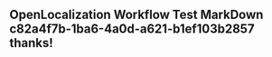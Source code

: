 <properties
ms.topic="hero-topic"
ms.test1="hero-topic"
ms.test2="test"/>

## OpenLocalization Workflow Test MarkDown c82a4f7b-1ba6-4a0d-a621-b1ef103b2857 thanks!
